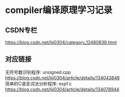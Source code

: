 # compiler编译原理学习记录  
## CSDN专栏  
<https://blog.csdn.net/lijj0304/category_12480839.html>
## 对应链接  
无符号数识别程序: unsigned.cpp  
<https://blog.csdn.net/lijj0304/article/details/134043848>  
简单的C语言词法分析程序: exp1.c  
<https://blog.csdn.net/lijj0304/article/details/134078944>
